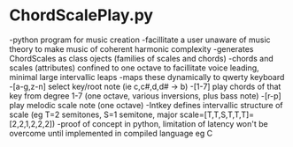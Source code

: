 # ChordScalePlay.py
-python program for music creation 
-facillitate a user unaware of music theory to make music of coherent harmonic complexity
-generates ChordScales as class ojects (families of scales and chords) 
-chords and scales (attributes) confined to one octave to facillitate voice leading, minimal large intervallic leaps
-maps these dynamically to qwerty keyboard
-[a-g,z-n] select key/root note (ie c,c#,d,d# -> b)
-[1-7] play chords of that key from degree 1-7 (one octave, various inversions, plus bass note)
-[r-p] play melodic scale note (one octave)
-Intkey defines intervallic structure of scale (eg T=2 semitones, S=1 semitone, major scale=[T,T,S,T,T,T]=[2,2,1,2,2,2])
-proof of concept in python, limitation of latency won't be overcome until implemented in compiled language eg C

